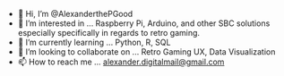 - 👋 Hi, I’m @AlexanderthePGood
- 👀 I’m interested in ... Raspberry Pi, Arduino, and other SBC solutions especially specifically in regards to retro gaming.
- 🌱 I’m currently learning ... Python, R, SQL
- 💞️ I’m looking to collaborate on ... Retro Gaming UX, Data Visualization
- 📫 How to reach me ... alexander.digitalmail@gmail.com

<!---
AlexanderthePGood/AlexanderthePGood is a ✨ special ✨ repository because its `README.md` (this file) appears on your GitHub profile.
You can click the Preview link to take a look at your changes.
--->

